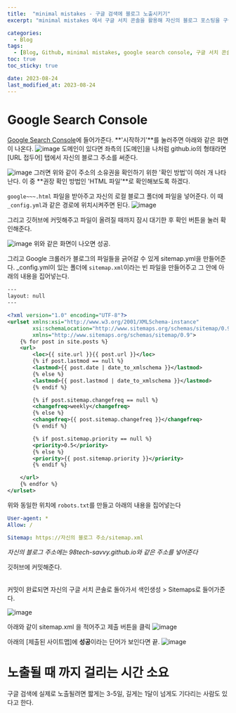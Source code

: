 ```yaml
---
title:  "minimal mistakes - 구글 검색에 블로그 노출시키기"
excerpt: "minimal mistakes 에서 구글 서치 콘솔을 활용해 자신의 블로그 포스팅을 구글에 노출시켜보자."

categories:
  - Blog
tags:
  - [Blog, Github, minimal mistakes, google search console, 구글 서치 콘솔, 블로그 노출, 구글 검색엔진, 미니멀 미스테이크]
toc: true
toc_sticky: true

date: 2023-08-24
last_modified_at: 2023-08-24
---
```


# Google Search Console
[Google Search Console](https://search.google.com/search-console/about)에 들어가준다. **'시작하기'**를 눌러주면 아래와 같은 화면이 나온다.
![image](https://github.com/98tech-savvy/98tech-savvy.github.io/assets/128434645/39fc6ad3-5f78-4fd1-aa01-16354b89d446)
도메인이 있다면 좌측의 [도메인]을 나처럼 github.io의 형태라면 [URL 접두어] 탭에서 자신의 블로그 주소를 써준다.
<br>

![image](https://github.com/98tech-savvy/98tech-savvy.github.io/assets/128434645/04fa6a3e-d5a9-435d-a6fc-48154d59cbf3)
그러면 위와 같이 주소의 소유권을 확인하기 위한 '확인 방법'이 여러 개 나타난다. 이 중 **권장 확인 방법인 'HTML 파일'**로 확인해보도록 하겠다.

``google~~~.html`` 파일을 받아주고 자신의 로컬 블로그 폴더에 파일을 넣어준다. 이 때 ``_config.yml``과 같은 경로에 위치시켜주면 된다.
![image](https://github.com/98tech-savvy/98tech-savvy.github.io/assets/128434645/e8555b3b-6a0b-467d-b218-0cabd665f5ba)
<br>

그리고 깃허브에 커밋해주고 파일이 올려질 때까지 잠시 대기한 후 확인 버튼을 눌러 확인해준다.

![image](https://github.com/98tech-savvy/98tech-savvy.github.io/assets/128434645/9d77be6d-60bb-4bc7-9977-71bf62771289)
위와 같은 화면이 나오면 성공.
<br>

그리고 Google 크롤러가 블로그의 파일들을 긁어갈 수 있게 sitemap.yml을 만들어준다. _config.yml이 있는 폴더에 ``sitemap.xml``이라는 빈 파일을 만들어주고 그 안에 아래의 내용을 집어넣는다.

```xml
---
layout: null
---

<?xml version="1.0" encoding="UTF-8"?>
<urlset xmlns:xsi="http://www.w3.org/2001/XMLSchema-instance"
        xsi:schemaLocation="http://www.sitemaps.org/schemas/sitemap/0.9 http://www.sitemaps.org/schemas/sitemap/0.9/sitemap.xsd"
        xmlns="http://www.sitemaps.org/schemas/sitemap/0.9">
    {% for post in site.posts %}
    <url>
        <loc>{{ site.url }}{{ post.url }}</loc>
        {% if post.lastmod == null %}
        <lastmod>{{ post.date | date_to_xmlschema }}</lastmod>
        {% else %}
        <lastmod>{{ post.lastmod | date_to_xmlschema }}</lastmod>
        {% endif %}

        {% if post.sitemap.changefreq == null %}
        <changefreq>weekly</changefreq>
        {% else %}
        <changefreq>{{ post.sitemap.changefreq }}</changefreq>
        {% endif %}

        {% if post.sitemap.priority == null %}
        <priority>0.5</priority>
        {% else %}
        <priority>{{ post.sitemap.priority }}</priority>
        {% endif %}

    </url>
    {% endfor %}
</urlset>
```

위와 동일한 위치에 ``robots.txt``를 만들고 아래의 내용을 집어넣는다
<br>

```yml
User-agent: *
Allow: /

Sitemap: https://자신의 블로그 주소/sitemap.xml
```
*자신의 블로그 주소에는 98tech-savvy.github.io와 같은 주소를 넣어준다*

깃허브에 커밋해준다.


<br>
커밋이 완료되면 자신의 구글 서치 콘솔로 돌아가서 색인생성 > Sitemaps로 들어가준다.

![image](https://github.com/98tech-savvy/98tech-savvy.github.io/assets/128434645/b8c8131d-28f3-4021-98d7-eb525b5e62bf)

아래와 같이 sitemap.xml 을 적어주고 제출 버튼을 클릭
![image](https://github.com/98tech-savvy/98tech-savvy.github.io/assets/128434645/7df1bdd7-799f-4747-bd50-5670c7d0fb15)


아래의 [제출된 사이트맵]에 **성공**이라는 단어가 보인다면 끝.
![image](https://github.com/98tech-savvy/98tech-savvy.github.io/assets/128434645/ce990086-54ee-4da5-80ec-d554d70bb706)
<br>

# 노출될 때 까지 걸리는 시간 소요
구글 검색에 실제로 노출될려면 짧게는 3-5일, 길게는 1달이 넘게도 기다리는 사람도 있다고 한다.